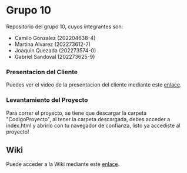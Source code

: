 # Grupo 10

Repositorio del grupo 10, cuyos integrantes son:

* Camilo Gonzalez (202204638-4)
* Martina Alvarez (202273612-7)
* Joaquin Quezada (202273574-0)
* Gabriel Sandoval (202273625-9)

### Presentacion del Cliente

Puedes ver el video de la presentacion del cliente mediante este [enlace](https://aula.usm.cl/mod/resource/view.php?id=6322574).

### Levantamiento del Proyecto

Para correr el proyecto, se tiene que descargar la carpeta "CodigoProyecto", al tener la carpeta descargada, debes acceder a index.html y abrirlo con tu navegador de confianza, listo ya accediste al proyecto!

## Wiki

Puede acceder a la Wiki mediante este [enlace](https://github.com/Shoripann/GRUPO10-2025-PROYINF/wiki#grupo-10).
